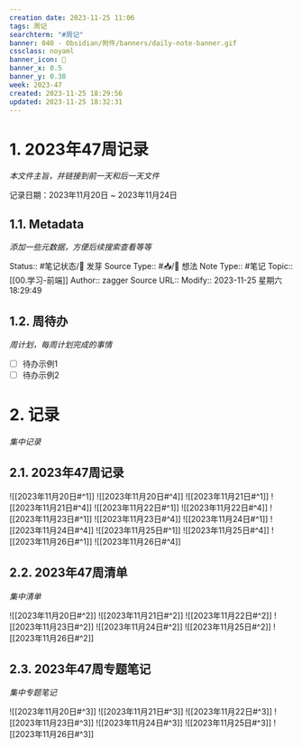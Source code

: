 ```yaml
---
creation date: 2023-11-25 11:06
tags: 周记
searchterm: "#周记"
banner: 040 - Obsidian/附件/banners/daily-note-banner.gif
cssclass: noyaml
banner_icon: 💌
banner_x: 0.5
banner_y: 0.38
week: 2023-47
created: 2023-11-25 18:29:56
updated: 2023-11-25 18:32:31
---
```


# 1. 2023年47周记录

_本文件主旨，并链接到前一天和后一天文件_

记录日期：2023年11月20日 ~ 2023年11月24日

## 1.1. Metadata

_添加一些元数据，方便后续搜索查看等等_

Status:: #笔记状态/🌱 发芽
Source Type:: #📥/💭 想法 
Note Type:: #笔记
Topic:: [[00.学习-前端]]
Author:: zagger
Source URL::
Modify:: 2023-11-25 星期六 18:29:49

## 1.2. 周待办

_周计划，每周计划完成的事情_

- [ ] 待办示例1
- [ ] 待办示例2

# 2. 记录

_集中记录_

## 2.1. 2023年47周记录
![[2023年11月20日#^1]] 
![[2023年11月20日#^4]] 
![[2023年11月21日#^1]] 
![[2023年11月21日#^4]] 
![[2023年11月22日#^1]] 
![[2023年11月22日#^4]] 
![[2023年11月23日#^1]] 
![[2023年11月23日#^4]] 
![[2023年11月24日#^1]] 
![[2023年11月24日#^4]] 
![[2023年11月25日#^1]] 
![[2023年11月25日#^4]] 
![[2023年11月26日#^1]] 
![[2023年11月26日#^4]] 


## 2.2. 2023年47周清单

_集中清单_

![[2023年11月20日#^2]] 
![[2023年11月21日#^2]] 
![[2023年11月22日#^2]] 
![[2023年11月23日#^2]] 
![[2023年11月24日#^2]] 
![[2023年11月25日#^2]] 
![[2023年11月26日#^2]] 

## 2.3. 2023年47周专题笔记

_集中专题笔记_

![[2023年11月20日#^3]] 
![[2023年11月21日#^3]] 
![[2023年11月22日#^3]] 
![[2023年11月23日#^3]] 
![[2023年11月24日#^3]] 
![[2023年11月25日#^3]] 
![[2023年11月26日#^3]] 

